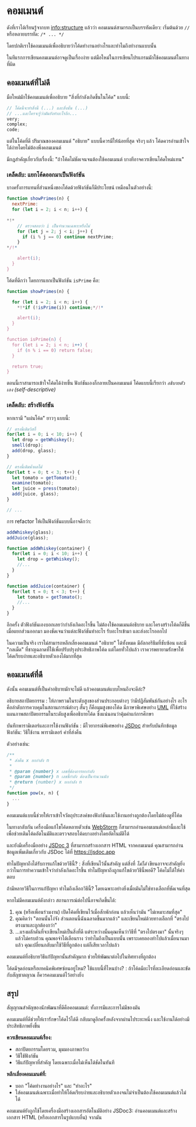 # คอมเมนต์

ดังที่เราได้เรียนรู้จากบท <info:structure> แล้วว่า คอมเมนต์สามารถเป็นบรรทัดเดียว: เริ่มต้นด้วย `//` หรือหลายบรรทัด: `/* ... */`

โดยปกติเราใช้คอมเมนต์เพื่ออธิบายว่าโค้ดทำงานอย่างไรและทำไมถึงทำงานแบบนั้น

ในทีแรกการเขียนคอมเมนต์อาจดูเป็นเรื่องง่าย แต่มือใหม่ในการเขียนโปรแกรมมักใช้คอมเมนต์ในทางที่ผิด

## คอมเมนต์ที่ไม่ดี

มือใหม่มักใช้คอมเมนต์เพื่ออธิบาย "สิ่งที่กำลังเกิดขึ้นในโค้ด" แบบนี้:

```js
// โค้ดนี้จะทำสิ่งนี้ (...) และสิ่งนั้น (...)
// ...และใครจะรู้ว่ามันยังทำอะไรอีก...
very;
complex;
code;
```

แต่ในโค้ดที่ดี ปริมาณของคอมเมนต์ "อธิบาย" แบบนี้ควรมีให้น้อยที่สุด จริงๆ แล้ว โค้ดควรอ่านเข้าใจได้ง่ายโดยไม่ต้องพึ่งคอมเมนต์

มีกฎสำคัญเกี่ยวกับเรื่องนี้: "ถ้าโค้ดไม่ชัดเจนจนต้องใช้คอมเมนต์ บางทีอาจควรเขียนโค้ดใหม่แทน"

### เคล็ดลับ: แยกโค้ดออกมาเป็นฟังก์ชัน

บางครั้งการแทนที่ส่วนหนึ่งของโค้ดด้วยฟังก์ชันก็มีประโยชน์ เหมือนในตัวอย่างนี้:

```js
function showPrimes(n) {
  nextPrime:
  for (let i = 2; i < n; i++) {
  
*!*
    // ตรวจสอบว่า i เป็นจำนวนเฉพาะหรือไม่
    for (let j = 2; j < i; j++) {
      if (i % j == 0) continue nextPrime;
    }
*/!*

    alert(i);
  }
}
```

โค้ดที่ดีกว่า โดยการแยกเป็นฟังก์ชัน `isPrime` คือ:

```js
function showPrimes(n) {

  for (let i = 2; i < n; i++) {
    *!*if (!isPrime(i)) continue;*/!*

    alert(i);
  }
}

function isPrime(n) {
  for (let i = 2; i < n; i++) {
    if (n % i == 0) return false;
  }

  return true;
}
```

ตอนนี้เราสามารถเข้าใจโค้ดได้ง่ายขึ้น ฟังก์ชันเองก็กลายเป็นคอมเมนต์ โค้ดแบบนี้เรียกว่า *อธิบายตัวเอง (self-descriptive)*

### เคล็ดลับ: สร้างฟังก์ชัน

หากเรามี "แผ่นโค้ด" ยาวๆ แบบนี้:

```js
// ตรงนี้เติมวิสกี้
for(let i = 0; i < 10; i++) {
  let drop = getWhiskey();
  smell(drop);
  add(drop, glass);
}

// ตรงนี้เติมน้ำผลไม้ 
for(let t = 0; t < 3; t++) {
  let tomato = getTomato();
  examine(tomato);
  let juice = press(tomato);
  add(juice, glass);
}

// ...  
```

การ refactor ให้เป็นฟังก์ชันแบบนี้อาจดีกว่า:

```js
addWhiskey(glass);
addJuice(glass);

function addWhiskey(container) {
  for(let i = 0; i < 10; i++) {
    let drop = getWhiskey();
    //...
  }
}

function addJuice(container) {
  for(let t = 0; t < 3; t++) {
    let tomato = getTomato();
    //...
  }
}  
```

อีกครั้ง ตัวฟังก์ชันเองบอกเลยว่ากำลังเกิดอะไรขึ้น ไม่ต้องใช้คอมเมนต์อธิบาย และโครงสร้างโค้ดก็ดีขึ้นเมื่อแยกส่วนออกมา มองชัดเจนว่าแต่ละฟังก์ชันทำอะไร รับอะไรเข้ามา และส่งอะไรออกไป

ในความเป็นจริง เราไม่สามารถหลีกเลี่ยงคอมเมนต์ "อธิบาย" ได้ทั้งหมด มีอัลกอริธึมที่ซับซ้อน และมี "กลเม็ด" ที่ชาญฉลาดที่ใช้เพื่อปรับปรุงประสิทธิภาพโค้ด แต่โดยทั่วไปแล้ว เราควรพยายามรักษาให้โค้ดเรียบง่ายและอธิบายตัวเองได้มากที่สุด

## คอมเมนต์ที่ดี

ดังนั้น คอมเมนต์ที่เป็นคำอธิบายมักจะไม่ดี แล้วคอมเมนต์แบบไหนถึงจะดีล่ะ?

อธิบายสถาปัตยกรรม
: ให้ภาพรวมในระดับสูงของส่วนประกอบต่างๆ ว่ามีปฏิสัมพันธ์กันอย่างไร อะไรคือลำดับการควบคุมในสถานการณ์ต่างๆ สั้นๆ ก็คือมุมสูงของโค้ด มีภาษาพิเศษอย่าง [UML](http://wikipedia.org/wiki/Unified_Modeling_Language) ที่ใช้สร้างแผนภาพสถาปัตยกรรมในระดับสูงเพื่ออธิบายโค้ด ซึ่งแน่นอนว่าคุ้มค่าแก่การศึกษา

บันทึกพารามิเตอร์และการใช้งานฟังก์ชัน
: มีไวยากรณ์พิเศษอย่าง [JSDoc](http://en.wikipedia.org/wiki/JSDoc) สำหรับบันทึกข้อมูลฟังก์ชัน: วิธีใช้งาน พารามิเตอร์ ค่าที่ส่งคืน

ตัวอย่างเช่น:
```js
/**
 * ส่งคืน x ยกกำลัง n
 *
 * @param {number} x เลขที่ต้องการยกกำลัง
 * @param {number} n เลขชี้กำลัง ต้องเป็นจำนวนนับ
 * @return {number} x ยกกำลัง n
 */
function pow(x, n) {
  ...
}
```

คอมเมนต์แบบนี้ช่วยให้เราเข้าใจวัตถุประสงค์ของฟังก์ชันและใช้งานอย่างถูกต้องโดยไม่ต้องดูที่โค้ด

ในทางกลับกัน เครื่องมือแก้ไขโค้ดหลายตัวเช่น [WebStorm](https://www.jetbrains.com/webstorm/) ก็สามารถอ่านคอมเมนต์เหล่านี้และใช้เพื่อช่วยเติมโค้ดอัตโนมัติและตรวจสอบโค้ดบางอย่างโดยอัตโนมัติได้

และยังมีเครื่องมืออย่าง [JSDoc 3](https://github.com/jsdoc/jsdoc) ที่สามารถสร้างเอกสาร HTML จากคอมเมนต์ คุณสามารถอ่านข้อมูลเพิ่มเติมเกี่ยวกับ JSDoc ได้ที่ <https://jsdoc.app>

ทำไมปัญหาถึงได้รับการแก้ไขด้วยวิธีนี้?
: สิ่งที่เขียนไว้นั้นสำคัญ แต่สิ่งที่ *ไม่ได้* เขียนอาจจะสำคัญยิ่งกว่าในการทำความเข้าใจว่ากำลังเกิดอะไรขึ้น ทำไมปัญหาถึงถูกแก้ไขด้วยวิธีนี้พอดี? โค้ดไม่ได้ให้คำตอบ

  ถ้ามีหลายวิธีในการแก้ปัญหา ทำไมถึงเลือกวิธีนี้? โดยเฉพาะอย่างยิ่งเมื่อมันไม่ใช่ทางเลือกที่ชัดเจนที่สุด

  หากไม่มีคอมเมนต์ดังกล่าว สถานการณ์ต่อไปนี้อาจเกิดขึ้นได้:
  1. คุณ (หรือเพื่อนร่วมงาน) เปิดโค้ดที่เขียนไว้เมื่อสักพักก่อน แล้วเห็นว่ามัน "ไม่เหมาะสมที่สุด"
  2. คุณคิดว่า "ตอนนั้นโง่จัง ส่วนตอนนี้ฉันฉลาดขึ้นมากแล้ว" และเขียนใหม่ด้วยทางเลือกที่ "ตรงไปตรงมาและถูกต้องกว่า"
  3. ...แรงผลักดันที่จะเขียนใหม่เป็นสิ่งที่ดี แต่ระหว่างนั้นคุณเห็นว่าวิธีที่ "ตรงไปตรงมา" นั้นจริงๆ แล้วไม่ครบถ้วน คุณพอจำได้เลือนราง ว่าทำไมถึงเป็นแบบนั้น เพราะเคยลองทำไปแล้วเมื่อนานมาแล้ว คุณเปลี่ยนกลับมาใช้วิธีที่ถูกต้อง แต่ก็เสียเวลาไปแล้ว

  คอมเมนต์ที่อธิบายวิธีแก้ปัญหานั้นสำคัญมาก ช่วยให้พัฒนาต่อไปในทิศทางที่ถูกต้อง

โค้ดมีจุดอ่อนหรือเทคนิคพิเศษซ่อนอยู่ไหม? ใช้แบบนี้ที่ไหนบ้าง?
: ถ้าโค้ดมีอะไรที่ละเอียดอ่อนและขัดกับสัญชาตญาณ ก็ควรคอมเมนต์ไว้อย่างยิ่ง

## สรุป

สัญญาณสำคัญของนักพัฒนาที่ดีคือคอมเมนต์: ทั้งการมีและการไม่มีของมัน

คอมเมนต์ที่ดีช่วยให้เรารักษาโค้ดไว้ได้ดี กลับมาดูอีกครั้งหลังจากผ่านไประยะหนึ่ง และใช้งานได้อย่างมีประสิทธิภาพยิ่งขึ้น

**ควรเขียนคอมเมนต์เรื่อง:**

- สถาปัตยกรรมโดยรวม, มุมมองภาพกว้าง
- วิธีใช้ฟังก์ชัน
- วิธีแก้ปัญหาที่สำคัญ โดยเฉพาะเมื่อไม่เห็นได้ชัดในทันที

**หลีกเลี่ยงคอมเมนต์ที่:**

- บอก "โค้ดทำงานอย่างไร" และ "ทำอะไร" 
- ใส่คอมเมนต์เฉพาะเมื่อทำให้โค้ดเรียบง่ายและอธิบายตัวเองจนไม่จำเป็นต้องใช้คอมเมนต์แล้วไม่ได้

คอมเมนต์ยังถูกใช้โดยเครื่องมือสร้างเอกสารอัตโนมัติอย่าง JSDoc3: อ่านคอมเมนต์และสร้างเอกสาร HTML (หรือเอกสารในรูปแบบอื่น) จากมัน